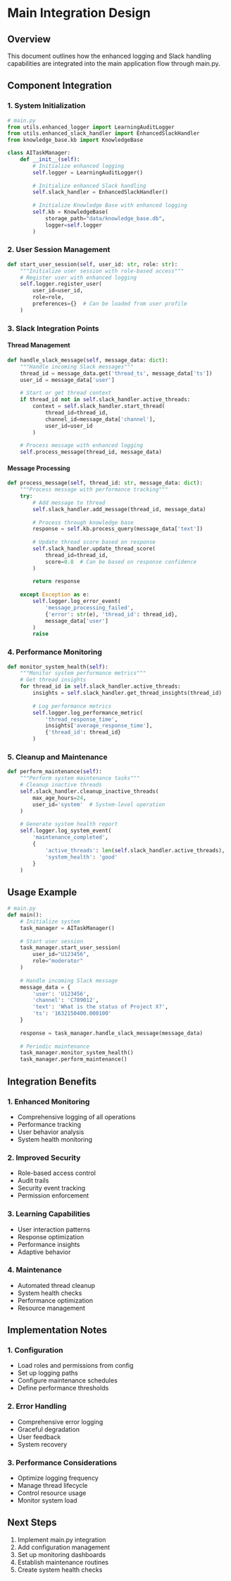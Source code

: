# Main Integration Design

## Overview
This document outlines how the enhanced logging and Slack handling capabilities are integrated into the main application flow through main.py.

## Component Integration

### 1. System Initialization
```python
# main.py
from utils.enhanced_logger import LearningAuditLogger
from utils.enhanced_slack_handler import EnhancedSlackHandler
from knowledge_base.kb import KnowledgeBase

class AITaskManager:
    def __init__(self):
        # Initialize enhanced logging
        self.logger = LearningAuditLogger()
        
        # Initialize enhanced Slack handling
        self.slack_handler = EnhancedSlackHandler()
        
        # Initialize Knowledge Base with enhanced logging
        self.kb = KnowledgeBase(
            storage_path="data/knowledge_base.db",
            logger=self.logger
        )
```

### 2. User Session Management
```python
def start_user_session(self, user_id: str, role: str):
    """Initialize user session with role-based access"""
    # Register user with enhanced logging
    self.logger.register_user(
        user_id=user_id,
        role=role,
        preferences={}  # Can be loaded from user profile
    )
```

### 3. Slack Integration Points

#### Thread Management
```python
def handle_slack_message(self, message_data: dict):
    """Handle incoming Slack messages"""
    thread_id = message_data.get('thread_ts', message_data['ts'])
    user_id = message_data['user']
    
    # Start or get thread context
    if thread_id not in self.slack_handler.active_threads:
        context = self.slack_handler.start_thread(
            thread_id=thread_id,
            channel_id=message_data['channel'],
            user_id=user_id
        )
    
    # Process message with enhanced logging
    self.process_message(thread_id, message_data)
```

#### Message Processing
```python
def process_message(self, thread_id: str, message_data: dict):
    """Process message with performance tracking"""
    try:
        # Add message to thread
        self.slack_handler.add_message(thread_id, message_data)
        
        # Process through knowledge base
        response = self.kb.process_query(message_data['text'])
        
        # Update thread score based on response
        self.slack_handler.update_thread_score(
            thread_id=thread_id,
            score=0.8  # Can be based on response confidence
        )
        
        return response
        
    except Exception as e:
        self.logger.log_error_event(
            'message_processing_failed',
            {'error': str(e), 'thread_id': thread_id},
            message_data['user']
        )
        raise
```

### 4. Performance Monitoring
```python
def monitor_system_health(self):
    """Monitor system performance metrics"""
    # Get thread insights
    for thread_id in self.slack_handler.active_threads:
        insights = self.slack_handler.get_thread_insights(thread_id)
        
        # Log performance metrics
        self.logger.log_performance_metric(
            'thread_response_time',
            insights['average_response_time'],
            {'thread_id': thread_id}
        )
```

### 5. Cleanup and Maintenance
```python
def perform_maintenance(self):
    """Perform system maintenance tasks"""
    # Cleanup inactive threads
    self.slack_handler.cleanup_inactive_threads(
        max_age_hours=24,
        user_id='system'  # System-level operation
    )
    
    # Generate system health report
    self.logger.log_system_event(
        'maintenance_completed',
        {
            'active_threads': len(self.slack_handler.active_threads),
            'system_health': 'good'
        }
    )
```

## Usage Example

```python
# main.py
def main():
    # Initialize system
    task_manager = AITaskManager()
    
    # Start user session
    task_manager.start_user_session(
        user_id="U123456",
        role="moderator"
    )
    
    # Handle incoming Slack message
    message_data = {
        'user': 'U123456',
        'channel': 'C789012',
        'text': 'What is the status of Project X?',
        'ts': '1632150400.000100'
    }
    
    response = task_manager.handle_slack_message(message_data)
    
    # Periodic maintenance
    task_manager.monitor_system_health()
    task_manager.perform_maintenance()
```

## Integration Benefits

### 1. Enhanced Monitoring
- Comprehensive logging of all operations
- Performance tracking
- User behavior analysis
- System health monitoring

### 2. Improved Security
- Role-based access control
- Audit trails
- Security event tracking
- Permission enforcement

### 3. Learning Capabilities
- User interaction patterns
- Response optimization
- Performance insights
- Adaptive behavior

### 4. Maintenance
- Automated thread cleanup
- System health checks
- Performance optimization
- Resource management

## Implementation Notes

### 1. Configuration
- Load roles and permissions from config
- Set up logging paths
- Configure maintenance schedules
- Define performance thresholds

### 2. Error Handling
- Comprehensive error logging
- Graceful degradation
- User feedback
- System recovery

### 3. Performance Considerations
- Optimize logging frequency
- Manage thread lifecycle
- Control resource usage
- Monitor system load

## Next Steps

1. Implement main.py integration
2. Add configuration management
3. Set up monitoring dashboards
4. Establish maintenance routines
5. Create system health checks
